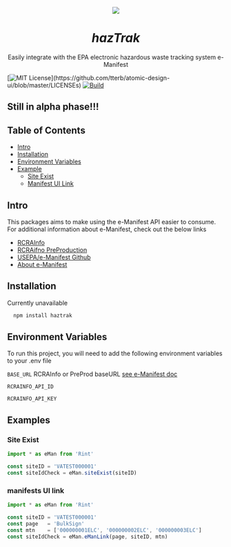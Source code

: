 <p align="center">
<img src="https://github.com/dpgraham4401/hazTrak/blob/master/logo.png">
</p>
<h1 align="center"><em> hazTrak </em></h1>

<p align="center"> Easily integrate with the EPA electronic hazardous waste tracking system e-Manifest</p>

[![MIT License](https://img.shields.io/apm/l/atomic-design-ui.svg?)](https://github.com/tterb/atomic-design-ui/blob/master/LICENSEs)
[![Build](https://github.com/dpgraham4401/hazTrak/actions/workflows/npm-publish.yml/badge.svg)](https://github.com/dpgraham4401/hazTrak/actions/workflows/npm-publish.yml)

## Still in alpha phase!!!

## Table of Contents
  - [Intro](#Intro)
  - [Installation](#installation)
  - [Environment Variables](#environment-variables)
  - [Example](#examples)
    - [Site Exist](#site-exist)
    - [Manifest UI Link](#manifests-ui-link)

## Intro
This packages aims to make using the e-Manifest API easier to consume. For additional information about e-Manifest, check out the below links
  - [RCRAInfo](https://rcrainfo.epa.gov)
  - [RCRAifno PreProduction](https://rcrainfopreprod.epa.gov)
  - [USEPA/e-Manifest Github](https://github.com/USEPA/e-manifest)
  - [About e-Manifest](https://www.epa.gov/e-manifest)

## Installation
Currently unavailable

```bash 
  npm install haztrak
```
    
## Environment Variables

To run this project, you will need to add the following environment variables to your .env file

`BASE_URL` RCRAInfo or PreProd baseURL [see e-Manifest doc](https://github.com/USEPA/e-manifest/blob/master/Services-Information/e-Manifest%20Authenticate%20Get%20and%20Lookup%20Services%20v6.3.pdf)

`RCRAINFO_API_ID`

`RCRAINFO_API_KEY`

  
## Examples

### Site Exist
```javascript
import * as eMan from 'Rint'

const siteID = 'VATEST000001'
const siteIdCheck = eMan.siteExist(siteID)
```

### manifests UI link
```javascript
import * as eMan from 'Rint'

const siteID = 'VATEST000001'
const page   = 'BulkSign'
const mtn    = ['000000001ELC', '000000002ELC', '000000003ELC']
const siteIdCheck = eMan.eManLink(page, siteID, mtn)
```
